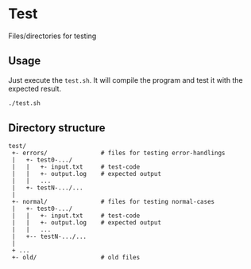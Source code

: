 # Test
Files/directories for testing

## Usage 

Just execute the `test.sh`.
It will compile the program and test it with the expected result.

```bash
./test.sh
```


## Directory structure

```
test/
 +- errors/               # files for testing error-handlings
 |   +- test0-.../        
 |   |   +- input.txt     # test-code
 |   |   +- output.log    # expected output
 |   |   ...	          
 |   +- testN-.../...     
 |		          
 +- normal/               # files for testing normal-cases
 |   +- test0-.../        
 |   |   +- input.txt     # test-code
 |   |   +- output.log    # expected output
 |   |   ...	          
 |   +-- testN-.../...    
 |		          
 + ...		          
 +- old/                  # old files
```



